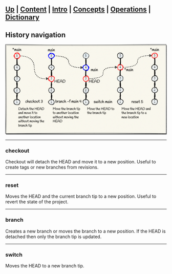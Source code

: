 [**Up**](concepts.md) |
[**Content**](../README.md) |
[**Intro**](../01-Introduction/introduction.md) |
[**Concepts**](../02-Concepts/concepts.md) |
[**Operations**](../03-Operations/operations.md) |
[**Dictionary**](../04-Appendix/dictionary.md)
-------------------------------------------------------------------------------

## History navigation

![Branch navigation](../Assets/images/git-branch-navigation.png)

---
### checkout
Checkout will detach the HEAD and move it to a new position. Useful to create
tags or new branches from revisions.

---
### reset
Moves the HEAD and the current branch tip to a new position. Useful to revert
the state of the project.

---
### branch
Creates a new branch or moves the branch to a new position. If the HEAD is
detached then only the branch tip is updated.

---
### switch
Moves the HEAD to a new branch tip.
